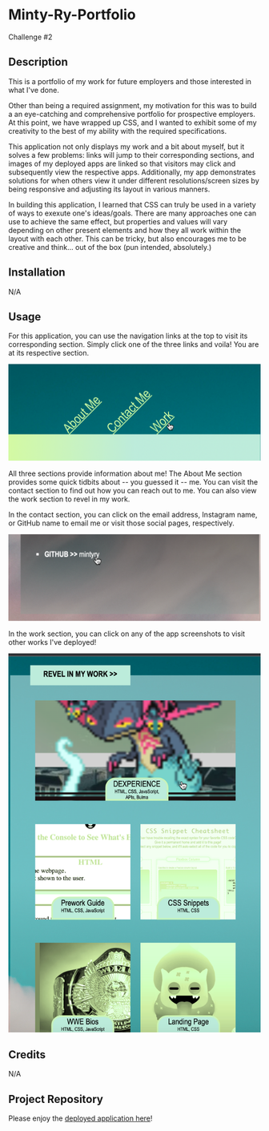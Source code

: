 # Minty-Ry-Portfolio
Challenge #2

## Description

This is a portfolio of my work for future employers and those interested in what I've done.

Other than being a required assignment, my motivation for this was to build a an eye-catching and comprehensive portfolio for prospective employers. At this point, we have wrapped up CSS, and I wanted to exhibit some of my creativity to the best of my ability with the required specifications.

This application not only displays my work and a bit about myself, but it solves a few problems: links will jump to their corresponding sections, and images of my deployed apps are linked so that visitors may click and subsequently view the respective apps. Additionally, my app demonstrates solutions for when others view it under different resolutions/screen sizes by being responsive and adjusting its layout in various manners.

In building this application, I learned that CSS can truly be used in a variety of ways to exexute one's ideas/goals. There are many approaches one can use to achieve the same effect, but properties and values will vary depending on other present elements and how they all work within the layout with each other. This can be tricky, but also encourages me to be creative and think... out of the box (pun intended, absolutely.)

## Installation

N/A

## Usage

For this application, you can use the navigation links at the top to visit its corresponding section. Simply click one of the three links and voila! You are at its respective section.

![Clicking on the Work navigation link will have the page jump to the Work section.](./assets/images/clickwork.png)

All three sections provide information about me! The About Me section provides some quick tidbits about -- you guessed it -- me. You can visit the contact section to find out how you can reach out to me. You can also view the work section to revel in my work.

In the contact section, you can click on the email address, Instagram name, or GitHub name to email me or visit those social pages, respectively.

![Clicking on my GitHub name will bring you to my GitHub page.](./assets/images/clickcontact.png)

In the work section, you can click on any of the app screenshots to visit other works I've deployed!

![Clicking on one of my app images will bring you to the deployed app.](./assets/images/updatedwork.png)

## Credits

N/A

## Project Repository

Please enjoy the [deployed application here](https://mintyry.github.io/Minty-Ry-Portfolio/)!